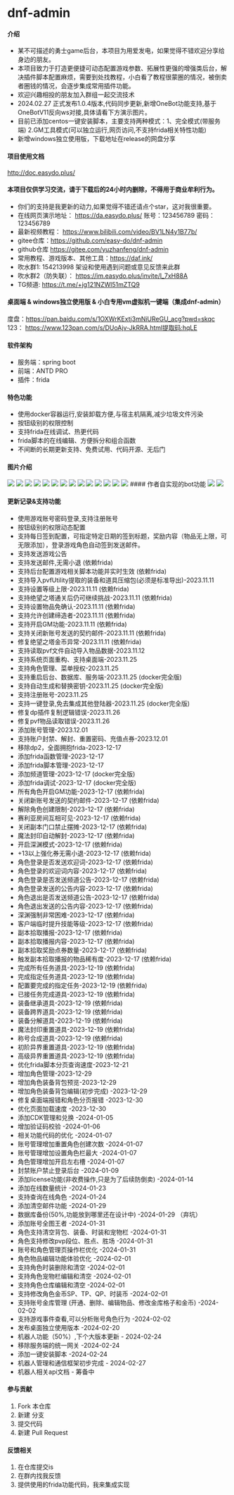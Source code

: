 # dnf-admin

#### 介绍
- 某不可描述的勇士game后台，本项目为用爱发电，如果觉得不错欢迎分享给身边的朋友。
- 本项目致力于打造更便捷可动态配置游戏参数、拓展性更强的增强类后台，解决插件脚本配置麻烦，需要到处找教程，小白看了教程很蒙圈的情况，被倒卖者圈钱的情况，会逐步集成常用插件功能。
- 欢迎兴趣相投的朋友加入群组一起交流技术
- 2024.02.27 正式发布1.0.4版本,代码同步更新,新增OneBot功能支持,基于OneBotV11反向ws对接,具体请看下方演示图片。
- 目前已添加centos一键安装脚本，主要支持两种模式：1、完全模式(带服务端) 2.GM工具模式(可以独立运行,网页访问,不支持frida相关特性功能)
- 新增windows独立使用版，下载地址在release的网盘分享

#### 项目使用文档
http://doc.easydo.plus/

#### 本项目仅供学习交流，请于下载后的24小时内删除，不得用于商业牟利行为。


- 你们的支持是我更新的动力,如果觉得不错还请点个star，这对我很重要。
- 在线网页演示地址： https://da.easydo.plus/  账号：123456789 密码：123456789
- 最新视频教程： https://www.bilibili.com/video/BV1LN4y1B77b/
- gitee仓库：https://github.com/easy-do/dnf-admin
- github仓库 https://gitee.com/yuzhanfeng/dnf-admin
- 常用教程、游戏版本、其他工具：https://daf.ink/
- 吹水群1: 154213998  架设和使用遇到问题或意见反馈来此群
- 吹水群2（防失联）： https://im.easydo.plus/invite/l_7xH88A
- TG频道: https://t.me/+jg121NZWl51mZTQ9

#### 桌面端 & windows独立使用版 & 小白专用vm虚拟机一键端（集成dnf-admin）

度盘：https://pan.baidu.com/s/1OXWrKExtj3mNiUReGU_acg?pwd=skqc
123：
https://www.123pan.com/s/DUoAjv-JkRRA.html提取码:hqLE

#### 软件架构
- 服务端：spring boot
- 前端：ANTD PRO
- 插件：frida

#### 特色功能

- 使用docker容器运行,安装卸载方便,与宿主机隔离,减少垃圾文件污染
- 按钮级别的权限控制
- 支持frida在线调试、热更代码
- frida脚本的在线编辑、方便拆分和组合函数
- 不间断的长期更新支持、免费试用、代码开源、无后门


#### 图片介绍

<img src="./img/角色管理1.png">
<img src="./img/角色管理2.png">
<img src="./img/角色管理3.png">
<img src="./img/函数管理1.png">
<img src="./img/函数管理2.png">
<img src="./img/frida调试.png">
<img src="./img/频道列表.png">
<img src="./img/首页.png">
<img src="./img/签到.png">
<img src="./img/物品.png">
<img src="./img/公告.png">
<img src="./img/邮件.png">
<img src="./img/配置.png">
<img src="./img/机器人菜单.png">
#### 作者自实现的bot功能
<img src="./img/群管1.png">
<img src="./img/群管2.png">


#### 更新记录&支持功能
- 使用游戏账号密码登录,支持注册账号
- 按钮级别的权限动态配置
- 支持每日签到配置，可指定特定日期的签到标题，奖励内容（物品无上限，可无限添加），登录游戏角色自动签到发送邮件。
- 支持发送游戏公告
- 支持发送邮件,无需小退 (依赖frida)
- 支持后台配置游戏相关脚本功能并实时生效 (依赖frida)
- 支持导入pvfUtility提取的装备和道具压缩包(必须是标准导出)-2023.11.11
- 支持设置等级上限-2023.11.11 (依赖frida)
- 支持绝望之塔通关后仍可继续挑战-2023.11.11 (依赖frida)
- 支持设置物品免确认-2023.11.11 (依赖frida)
- 支持允许创建缔造者-2023.11.11 (依赖frida)
- 支持开启GM功能-2023.11.11 (依赖frida)
- 支持关闭新账号发送的契约邮件-2023.11.11 (依赖frida)
- 修复绝望之塔金币异常-2023.11.11 (依赖frida)
- 支持读取pvf文件自动导入物品数据-2023.11.12
- 支持系统页面重构、支持桌面端-2023.11.25
- 支持角色管理、菜单授权-2023.11.25
- 支持重启后台、数据库、服务端-2023.11.25 (docker完全版)
- 支持自动生成和替换密钥-2023.11.25  (docker完全版)
- 支持注册账号-2023.11.25
- 支持一键登录,免去集成其他登陆器-2023.11.25 (docker完全版)
- 修复dp插件复制逻辑错误-2023.11.26
- 修复pvf物品读取错误-2023.11.26
- 添加账号管理-2023.12.01
- 支持账户封禁、解封、重置密码、充值点券-2023.12.01
- 移除dp2，全面拥抱frida-2023-12-17
- 添加frida函数管理-2023-12-17 
- 添加frida脚本管理-2023-12-17
- 添加频道管理-2023-12-17 (docker完全版)
- 添加frida调试-2023-12-17 (docker完全版)
- 所有角色开启GM功能-2023-12-17 (依赖frida)
- 关闭新账号发送的契约邮件-2023-12-17 (依赖frida)
- 解除角色创建限制-2023-12-17 (依赖frida)
- 赛利亚房间互相可见-2023-12-17 (依赖frida)
- 关闭副本门口禁止摆摊-2023-12-17 (依赖frida)
- 魔法封印自动解封-2023-12-17 (依赖frida)
- 开启深渊模式-2023-12-17 (依赖frida)
- +13以上强化券无需小退-2023-12-17 (依赖frida)
- 角色登录是否发送欢迎词-2023-12-17 (依赖frida)
- 角色登录的欢迎词内容-2023-12-17 (依赖frida)
- 角色登录是否发送频道公告-2023-12-17 (依赖frida)
- 角色登录发送的公告内容-2023-12-17 (依赖frida)
- 角色退出是否发送频道公告-2023-12-17 (依赖frida)
- 角色退出发送的公告内容-2023-12-17 (依赖frida)
- 深渊强制非常困难-2023-12-17 (依赖frida)
- 客户端临时提升技能等级-2023-12-17 (依赖frida)
- 副本拾取播报-2023-12-17 (依赖frida)
- 副本拾取播报内容-2023-12-17 (依赖frida)
- 副本拾取奖励点券数量-2023-12-17 (依赖frida)
- 触发副本拾取播报的物品稀有度-2023-12-17 (依赖frida)
- 完成所有任务道具-2023-12-19 (依赖frida)
- 完成指定任务道具-2023-12-19 (依赖frida)
- 配置要完成的指定任务-2023-12-19 (依赖frida)
- 已接任务完成道具-2023-12-19 (依赖frida)
- 装备继承道具-2023-12-19 (依赖frida)
- 装备跨界道具-2023-12-19 (依赖frida)
- 装备分解道具-2023-12-19 (依赖frida)
- 魔法封印重置道具-2023-12-19 (依赖frida)
- 称号合成道具-2023-12-19 (依赖frida)
- 初阶异界重置道具-2023-12-19 (依赖frida)
- 高级异界重置道具-2023-12-19 (依赖frida)
- 优化frida脚本分页查询速度-2023-12-21
- 增加角色管理-2023-12-29
- 增加角色装备背包预览-2023-12-29
- 增加角色装备背包编辑(初步完成) -2023-12-29
- 修复桌面端报错和角色分页报错 -2023-12-30
- 优化页面加载速度 -2023-12-30
- 添加CDK管理和兑换 -2024-01-05
- 增加验证码校验 -2024-01-06
- 相关功能代码的优化 -2024-01-07
- 账号管理增加重置角色创建次数 -2024-01-07
- 账号管理增加设置角色栏最大 -2024-01-07
- 角色管理增加开启左右槽 -2024-01-07
- 封禁账户禁止登录后台 -2024-01-09
- 添加license功能(非收费操作,只是为了后续防倒卖) -2024-01-14
- 添加在线数量统计 -2024-01-23
- 支持查询在线角色 -2024-01-24
- 添加清空邮件功能 -2024-01-29
- 数据库备份(50%,功能放到哪里还在设计中) -2024-01-29 （弃坑）
- 添加账号全图王者 -2024-01-31
- 角色支持清空背包、装备、时装和宠物栏 -2024-01-31
- 角色支持修改pvp段位、胜点、胜场 -2024-01-31
- 账号和角色管理页操作栏优化 -2024-01-31 
- 角色物品编辑功能体验优化 -2024-02-01
- 支持角色时装删除和清空 -2024-02-01
- 支持角色宠物栏编辑和清空 -2024-02-01
- 支持角色仓库编辑和清空 -2024-02-01
- 支持修改角色金币SP、TP、QP、时装币 -2024-02-01
- 支持账号金库管理 (开通、删除、编辑物品、修改金库格子和金币) -2024-02-02
- 支持游戏事件查看,可以分析账号角色行为  -2024-02-02
- 发布桌面独立使用版本  -2024-02-20
- 机器人功能（50%）,下个大版本更新 - 2024-02-24
- 移除服务端的统一网关 -2024-02-24
- 添加一键安装脚本 -2024-02-24
- 机器人管理和通信框架初步完成 - 2024-02-27
- 机器人相关api文档 - 筹备中

#### 参与贡献

1.  Fork 本仓库
2.  新建  分支
3.  提交代码
4.  新建 Pull Request

#### 反馈相关
1.  在仓库提交is
2.  在群内找我反馈
3.  提供使用的frida功能代码，我来集成实现


